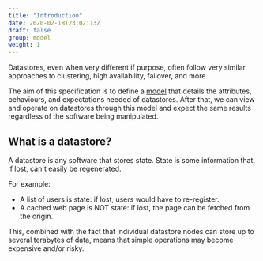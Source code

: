 ```yaml
---
title: "Introduction"
date: 2020-02-18T23:02:13Z
draft: false
group: model
weight: 1
---
```


Datastores, even when very different if purpose, often follow very similar
approaches to clustering, high availability, failover, and more.

The aim of this specification is to define a
[model](https://en.wikipedia.org/wiki/Conceptual_model) that details the
attributes, behaviours, and expectations needed of datastores.
After that, we can view and operate on datastores through this model
and expect the same results regardless of the software being manipulated.

## What is a datastore?

A datastore is any software that stores state.
State is some information that, if lost, can't easily be regenerated.

For example:

* A list of users is state: if lost, users would have to re-register.
* A cached web page is NOT state: if lost, the page can be fetched from the origin.

This, combined with the fact that individual datastore nodes can store up to several terabytes
of data, means that simple operations may become expensive and/or risky.
